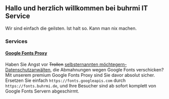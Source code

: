 ## Hallo und herzlich willkommen bei buhrmi IT Service

Wir sind einfach die geilsten. Ist halt so. Kann man nix machen.

### Services

#### [Google Fonts Proxy](https://github.com/buhrmi/google-fonts-proxy)

Haben Sie Angst vor ~~Trollen~~ [selbsternannten möchtegern-Datenschutzanwälten](https://www.datenschutzanwalt.eu), die Abmahnungen wegen Google Fonts verschicken? Mit unserem premium Google Fonts Proxy sind Sie davor absolut sicher. Ersetzen Sie einfach `https://fonts.googleapis.com` durch `https://fonts.buhrmi.de`, und Ihre Besucher sind ab sofort komplett von Google Fonts Servern abgeschirmt.
